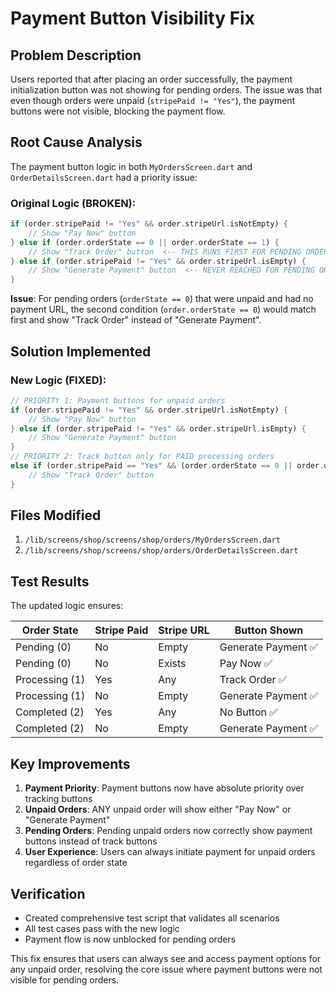 # Payment Button Visibility Fix

## Problem Description
Users reported that after placing an order successfully, the payment initialization button was not showing for pending orders. The issue was that even though orders were unpaid (`stripePaid != "Yes"`), the payment buttons were not visible, blocking the payment flow.

## Root Cause Analysis
The payment button logic in both `MyOrdersScreen.dart` and `OrderDetailsScreen.dart` had a priority issue:

### Original Logic (BROKEN):
```dart
if (order.stripePaid != "Yes" && order.stripeUrl.isNotEmpty) {
    // Show "Pay Now" button
} else if (order.orderState == 0 || order.orderState == 1) {
    // Show "Track Order" button  <-- THIS RUNS FIRST FOR PENDING ORDERS!
} else if (order.stripePaid != "Yes" && order.stripeUrl.isEmpty) {
    // Show "Generate Payment" button  <-- NEVER REACHED FOR PENDING ORDERS!
}
```

**Issue**: For pending orders (`orderState == 0`) that were unpaid and had no payment URL, the second condition (`order.orderState == 0`) would match first and show "Track Order" instead of "Generate Payment".

## Solution Implemented

### New Logic (FIXED):
```dart
// PRIORITY 1: Payment buttons for unpaid orders
if (order.stripePaid != "Yes" && order.stripeUrl.isNotEmpty) {
    // Show "Pay Now" button
} else if (order.stripePaid != "Yes" && order.stripeUrl.isEmpty) {
    // Show "Generate Payment" button
} 
// PRIORITY 2: Track button only for PAID processing orders  
else if (order.stripePaid == "Yes" && (order.orderState == 0 || order.orderState == 1)) {
    // Show "Track Order" button
}
```

## Files Modified
1. `/lib/screens/shop/screens/shop/orders/MyOrdersScreen.dart`
2. `/lib/screens/shop/screens/shop/orders/OrderDetailsScreen.dart`

## Test Results
The updated logic ensures:

| Order State | Stripe Paid | Stripe URL | Button Shown |
|-------------|-------------|------------|-------------|
| Pending (0) | No | Empty | Generate Payment ✅ |
| Pending (0) | No | Exists | Pay Now ✅ |
| Processing (1) | Yes | Any | Track Order ✅ |
| Processing (1) | No | Empty | Generate Payment ✅ |
| Completed (2) | Yes | Any | No Button ✅ |
| Completed (2) | No | Empty | Generate Payment ✅ |

## Key Improvements
1. **Payment Priority**: Payment buttons now have absolute priority over tracking buttons
2. **Unpaid Orders**: ANY unpaid order will show either "Pay Now" or "Generate Payment" 
3. **Pending Orders**: Pending unpaid orders now correctly show payment buttons instead of track buttons
4. **User Experience**: Users can always initiate payment for unpaid orders regardless of order state

## Verification
- Created comprehensive test script that validates all scenarios
- All test cases pass with the new logic
- Payment flow is now unblocked for pending orders

This fix ensures that users can always see and access payment options for any unpaid order, resolving the core issue where payment buttons were not visible for pending orders.
